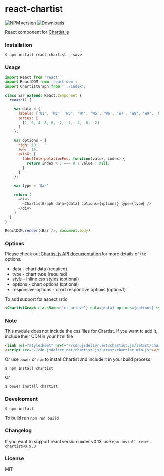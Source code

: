 react-chartist
==============

[![NPM version][npm-image]][npm-url]
[![Downloads][downloads-image]][downloads-url]


React component for [Chartist.js](https://gionkunz.github.io/chartist-js/)

### Installation

```
$ npm install react-chartist --save
```

### Usage

```JavaScript
import React from 'react';
import ReactDOM from 'react-dom';
import ChartistGraph from '../index';

class Bar extends React.Component {
  render() {

    var data = {
      labels: ['W1', 'W2', 'W3', 'W4', 'W5', 'W6', 'W7', 'W8', 'W9', 'W10'],
      series: [
        [1, 2, 4, 8, 6, -2, -1, -4, -6, -2]
      ]
    };

    var options = {
      high: 10,
      low: -10,
      axisX: {
        labelInterpolationFnc: function(value, index) {
          return index % 2 === 0 ? value : null;
        }
      }
    };

    var type = 'Bar'

    return (
      <div>
        <ChartistGraph data={data} options={options} type={type} />
      </div>
    )
  }
}

ReactDOM.render(<Bar />, document.body)

```

### Options

Please check out [Chartist.js API documentation](http://gionkunz.github.io/chartist-js/api-documentation.html) for more details of the options.

* data - chart data (required)
* type - chart type (required)
* style - inline css styles (optional)
* options - chart options (optional)
* responsive-options - chart responsive options (optional)

To add support for aspect ratio

```HTML
<ChartistGraph className={'ct-octave'} data={data} options={options} type={type} />
```

### Note

This module does not include the css files for Chartist. If you want to add it, include their CDN in your html file

```HTML
<link rel="stylesheet" href="//cdn.jsdelivr.net/chartist.js/latest/chartist.min.css">
<script src="//cdn.jsdelivr.net/chartist.js/latest/chartist.min.js"></script>
```

Or use `bower` or `npm` to install Chartist and include it in your build process.

```
$ npm install chartist
```

Or

```
$ bower install chartist
```

### Development

```
$ npm install
```

To build run `npm run build`

### Changelog

If you want to support react version under v0.13, use `npm install react-chartist@0.9.0`

### License

MIT

[npm-image]: https://img.shields.io/npm/v/react-chartist.svg?style=flat-square
[npm-url]: https://npmjs.org/package/react-chartist
[downloads-image]: http://img.shields.io/npm/dm/react-chartist.svg?style=flat-square
[downloads-url]: https://npmjs.org/package/react-chartist

